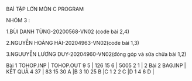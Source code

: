 BAÌ TẬP LỚN MÔN C PROGRAM

NHÓM 3 : 

1.BÙI DANH TÙNG-20200568-VN02 (code bài 2,4)

2.NGUYỄN HOÀNG HẢI-20204963-VN02(code bài 1,3)

3.NGUUYỄN LƯƠNG DUY-20204960-VN02(đóng góp và sửa chữa bài 1,2)

Bài 1 
TOHOP.INP | TOHOP.OUT
9 5       | 126
15 6      | 5005
2 1       | 2
Bài 2
BAG.INP   | KẾT QUẢ
4 37      | 83
15 30 A   |B 3
10 25 B   |C 1
2 2 C     |D 1
4 6 D     |


